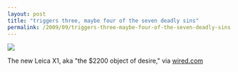 ```yaml
---
layout: post
title: "triggers three, maybe four of the seven deadly sins"
permalink: /2009/09/triggers-three-maybe-four-of-the-seven-deadly-sins.html
---
```


![](https://www.wired.com/images_blogs/gadgetlab/2009/09/img16436-660x443.jpg)

The new Leica X1, aka "the $2200 object of desire," via [wired.com](http://www.wired.com/gadgetlab/2009/09/leica-x1-puts-dslr-sensor-in-tiny-compact-body/)